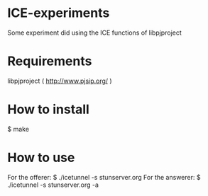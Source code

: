 ICE-experiments
===============

Some experiment did using the ICE functions of libpjproject 

Requirements
===============
libpjproject ( http://www.pjsip.org/ )

How to install
===============
 $ make
 
How to use
===============
For the offerer:
 $ ./icetunnel -s stunserver.org
For the answerer:
 $ ./icetunnel -s stunserver.org -a
